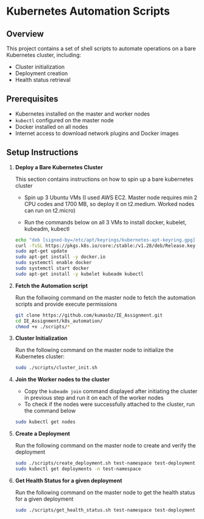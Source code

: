# Kubernetes Automation Scripts


## Overview

This project contains a set of shell scripts to automate operations on a bare Kubernetes cluster, including:
- Cluster initialization
- Deployment creation
- Health status retrieval

## Prerequisites

- Kubernetes installed on the master and worker nodes
- `kubectl` configured on the master node
- Docker installed on all nodes
- Internet access to download network plugins and Docker images

## Setup Instructions

1. **Deploy a Bare Kubernetes Cluster**

   This section contains instructions on how to spin up a bare kubernetes cluster
   
   - Spin up 3 Ubuntu VMs (I used AWS EC2. Master node requires min 2 CPU codes and 1700 MB, so deploy it on t2.medium. Worked nodes can run on t2.micro)

   - Run the commands below on all 3 VMs to install docker, kubelet, kubeadm, kubectl

   ```bash
   echo "deb [signed-by=/etc/apt/keyrings/kubernetes-apt-keyring.gpg] https://pkgs.k8s.io/core:/stable:/v1.28/deb/ /" | sudo tee /etc/apt/sources.list.d/kubernetes.list
   curl -fsSL https://pkgs.k8s.io/core:/stable:/v1.28/deb/Release.key | sudo gpg --dearmor -o /etc/apt/keyrings/kubernetes-apt-keyring.gpg
   sudo apt-get update
   sudo apt-get install -y docker.io
   sudo systemctl enable docker
   sudo systemctl start docker
   sudo apt-get install -y kubelet kubeadm kubectl

2. **Fetch the Automation script**

   Run the follwoing command on the master node to fetch the automation scripts and provide execute permissions
   
   ```bash
   git clone https://github.com/kumasbz/IE_Assignment.git
   cd IE_Assignment/k8s_automation/
   chmod +x ./scripts/*


3. **Cluster Initialization**

   Run the following command on the master node to initialize the Kubernetes cluster:

   ```bash
   sudo ./scripts/cluster_init.sh

4. **Join the Worker nodes to the cluster**

   - Copy the `kubeadm join` command displayed after initiating the cluster in previous step and run it on each of the worker nodes
   - To check if the nodes were successfully attached to the cluster, run the command below

   ```bash
   sudo kubectl get nodes


5. **Create a Deployment**

   Run the following command on the master node to create and verify the deployment

   ```bash
   sudo ./scripts/create_deployment.sh test-namespace test-deployment nginx:latest 100m 500m 128Mi 512Mi 80 50
   sudo kubectl get deployments -n test-namespace


6. **Get Health Status for a given deployment**

   Run the following command on the master node to get the health status for a given deployment

   ```bash
   sudo ./scripts/get_health_status.sh test-namespace test-deployment
